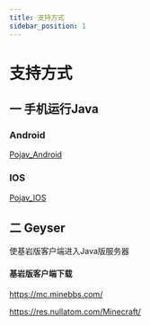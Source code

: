 ```yaml
---
title: 支持方式
sidebar_position: 1
---
```


# 支持方式

## 一 手机运行Java

### Android

[Pojav_Android](Pojav_Android.md)

### IOS

[Pojav_IOS](Pojav_iOS.md)

## 二 Geyser

使基岩版客户端进入Java版服务器

#### 基岩版客户端下载

https://mc.minebbs.com/

https://res.nullatom.com/Minecraft/